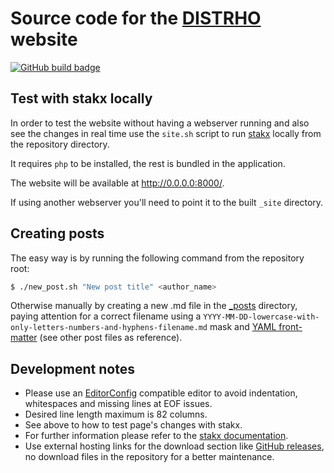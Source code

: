 # Source code for the [DISTRHO] website

[![GitHub build badge]](https://github.com/DISTRHO/distrho.github.io/actions)

## Test with stakx locally

In order to test the website without having a webserver running and also see
the changes in real time use the `site.sh` script to run [stakx] locally from
the repository directory.

It requires `php` to be installed, the rest is bundled in the application.

The website will be available at <http://0.0.0.0:8000/>.

If using another webserver you'll need to point it to the built `_site` directory.

## Creating posts

The easy way is by running the following command from the repository root:

```bash
$ ./new_post.sh "New post title" <author_name>
```

Otherwise manually by creating a new .md file in the [_posts] directory,
paying attention for a correct filename using a
`YYYY-MM-DD-lowercase-with-only-letters-numbers-and-hyphens-filename.md`
mask and [YAML front-matter] (see other post files as reference).

## Development notes

- Please use an [EditorConfig] compatible editor to avoid indentation,
  whitespaces and missing lines at EOF issues.
- Desired line length maximum is 82 columns.
- See above to how to test page's changes with stakx.
- For further information please refer to the [stakx documentation].
- Use external hosting links for the download section like [GitHub releases],
  no download files in the repository for a better maintenance.

[DISTRHO]:             https://distrho.kx.studio/
[stakx]:               https://stakx.io/
[YAML front-matter]:   https://jekyllrb.com/docs/front-matter/
[_posts]:              https://github.com/jackaudio/jackaudio.github.com/tree/master/_posts/
[EditorConfig]:        https://editorconfig.org/
[stakx documentation]: https://stakx.io/docs/welcome/
[GitHub releases]:     https://docs.github.com/en/repositories/releasing-projects-on-github/about-releases
[GitHub build badge]:  https://github.com/jackaudio/jackaudio.github.com/actions/workflows/build.yml/badge.svg
